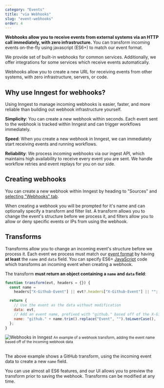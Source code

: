 ```yaml
---
category: "Events"
title: "via Webhooks"
slug: "event-webhooks"
order: 4
---
```


<div className="tldr">

**Webhooks allow you to receive events from external systems via an HTTP call immediately, with zero infrastructure.** You can transform incoming events on-the-fly using javascript (ES6+) to match our event format.

We provide set of built-in webhooks for common services. Additionally, we offer integrations for some services which receive events automatically.

</div>

Webhooks allow you to create a new URL for receiving events from other systems, with zero infrastructure, servers, or code.

## Why use Inngest for webhooks?

Using Inngest to manage incoming webhooks is easier, faster, and more reliable than building out webhook infrastructure yourself.

**Simplicity**: You can create a new webhook within seconds. Each event sent to the webhook is tracked within Inngest and can trigger workflows immediately.

**Speed**: When you create a new webhook in Inngest, we can immediately start receiving events and running workflows.

**Reliability**: We process incoming webhooks via our ingest API, which maintains high availability to receive every event you are sent. We handle workflow retries and event replays for you on our side.

## Creating webhooks

You can create a new webhook within Inngest by heading to "Sources" and [selecting "Webhooks" tab](https://app.inngest.com/sources/new#Webhook).

When creating a webhook you will be prompted for it's name and can optionally specify a transform and filter list. A transform allows you to change the event's structure before we process it, and filters allow you to allow or deny specific events or IPs from using the webhook.

## Transforms

Transforms allow you to change an incoming event's structure before we process it. Each event we process must match our [event format](/docs/event-format-and-structure) by having **at least** the `name` and `data` field. You can specify ES6+ [JavaScript](https://developer.mozilla.org/en-US/docs/Web/JavaScript) code which transforms an incoming event when creating a webhook.

The transform **must return an object containing a `name` and `data` field**:

```javascript
function transform(evt, headers = {}) {
  const name =
    headers["X-Github-Event"] || evt?.headers["X-Github-Event"] || "";

  return {
    // Use the event as the data without modification
    data: evt,
    // Add an event name, prefixed with "github." based off of the X-Github-Event data
    name: "github." + name.trim().replace("Event", "").toLowerCase(),
  };
}
```

<div>
	<img src="/assets/webhook-transform.png" alt="Webhooks in Inngest" />
	<small>An example of a webhook transform, adding the event name based off of the incoming webhook data</small>
</div>

<br />

The above example shows a GitHub transform, using the incoming event data to create a new `name` field.

You can use almost all ES6 features, and our UI allows you to preview the transform prior to saving the webhook. Transforms can be modified at any time.
